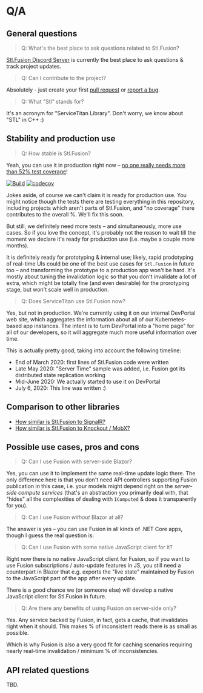# Q/A

## General questions

> Q: What's the best place to ask questions related to Stl.Fusion?

[Stl.Fusion Discord Server](https://discord.gg/EKEwv6d) is currently the best 
place to ask questions & track project updates. 

> Q: Can I contribute to the project?

Absolutely - just create your first 
[pull request](https://github.com/servicetitan/Stl/pulls) or 
[report a bug](https://github.com/servicetitan/Stl/issues).

> Q: What "Stl" stands for?

It's an acronym for "ServiceTitan Library". Don't worry, we know about "STL" in C++ :)

## Stability and production use

> Q: How stable is Stl.Fusion?

Yeah, you can use it in production right now &ndash; 
[no one really needs more than 52% test coverage](https://en.wikiquote.org/wiki/Talk:Bill_Gates)!

[![Build](https://github.com/servicetitan/Stl.Fusion/workflows/Build/badge.svg)](https://github.com/servicetitan/Stl.Fusion/actions?query=workflow%3A%22Build%22)
[![codecov](https://codecov.io/gh/servicetitan/Stl.Fusion/branch/master/graph/badge.svg)](https://codecov.io/gh/servicetitan/Stl.Fusion)

Jokes aside, of course we can't claim it is ready for production use.
You might notice though the tests there are testing everything in this repository,
including projects which aren't parts of Stl.Fusion, and "no coverage" there
contributes to the overall %. We'll fix this soon.

But still, we definitely need more tests &ndash; and simultaneously, more use cases.
So if you love the concept, it's probably not the reason to wait till the moment
we declare it's ready for production use (i.e. maybe a couple more months).

It is definitely ready for prototyping & internal use; 
likely, rapid prodotyping of real-time UIs could be one of the best use cases 
for `Stl.Fusion` in future too &ndash; and transforming the prototype to a 
production app won't be hard. It's mostly about tuning the invalidation logic
so that you don't invalidate a lot of extra, which might be totally fine 
(and even desirable) for the prorotyping stage, but won't scale well in production.

> Q: Does ServiceTitan use Stl.Fusion now?

Yes, but not in production. We're currently using it on our internal DevPortal web site, 
which aggregates the information about all of our Kubernetes-based app instances.
The intent is to turn DevPortal into a "home page" for all of our developers, 
so it will aggregate much more useful information over time.

This is actually pretty good, taking into account the following timeline:
* End of March 2020: first lines of Stl.Fusion code were written
* Late May 2020: "Server Time" sample was added, i.e. Fusion got its 
  distributed state replication working
* Mid-June 2020: We actually started to use it on DevPortal
* July 6, 2020: This line was written :)    

## Comparison to other libraries

* [How similar is Stl.Fusion to SignalR?](https://medium.com/@alexyakunin/how-similar-is-stl-fusion-to-signalr-e751c14b70c3?source=friends_link&sk=241d5293494e352f3db338d93c352249)
* [How similar is Stl.Fusion to Knockout / MobX?](https://medium.com/@alexyakunin/how-similar-is-stl-fusion-to-knockout-mobx-fcebd0bef5d5?source=friends_link&sk=a808f7c46c4d5613605f8ada732e790e)

## Possible use cases, pros and cons

> Q: Can I use Fusion with server-side Blazor?

Yes, you can use it to implement the same real-time update logic there. 
The only difference here is that you don't need API controllers supporting
Fusion publication in this case, i.e. your models might depend right on the 
*server-side compute services* (that's an abstraction you primarily deal with, that
"hides" all the complexities of dealing with `IComputed` & does it transparently
for you).

> Q: Can I use Fusion *without* Blazor at all?

The answer is yes &ndash; you can use Fusion in all kinds of .NET Core 
apps, though I guess the real question is:

> Q: Can I use Fusion with some native JavaScript client for it?

Right now there is no native JavaScript client for Fusion, so if you
want to use Fusion subscriptions / auto-update features in JS,
you still need a counterpart in Blazor that e.g. exports the "live state" 
maintained by Fusion to the JavaScript part of the app after every update.

There is a good chance we (or someone else) will develop a native 
JavaScript client for Stl.Fusion in future.

> Q: Are there any benefits of using Fusion on server-side only?

Yes. Any service backed by Fusion, in fact, gets a cache, that invalidates 
right when it should. This makes % of inconsistent reads there is as small
as possible. 

Which is why Fusion is also a very good fit for caching scenarios requiring
nearly real-time invalidation / minimum % of inconsistencies.

## API related questions

TBD.
